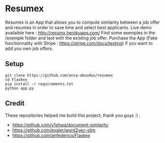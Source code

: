 # Resumex
Resumex is an App that allows you to compute similarity between a job offer and resumes in order to save time and select best applicants.
Live demo availaible here : http://resumx.herokuapp.com/
Find some exemples in the /exemple folder and test with the existing job offer.
Purchase tha App (Fake functionnality with Stripe : https://stripe.com/docs/testing) if you want to add you own job offers.

## Setup
```
git clone https://github.com/ansa-aboudou/resumex
cd Flaskex
pip install -r requirements.txt
python app.py
```

## Credit
These repositories helped me build this project, thank you guys :) :
- https://github.com/v1shwa/document-similarity
- https://github.com/eyaler/word2vec-slim
- https://github.com/anfederico/Flaskex
